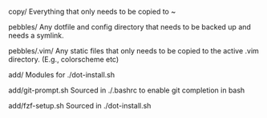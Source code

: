copy/
  Everything that only needs to be copied to ~

pebbles/
  Any dotfile and config directory that needs to be backed up
  and needs a symlink.

pebbles/.vim/
  Any static files that only needs to be copied to the active
  .vim directory. (E.g., colorscheme etc)

add/
  Modules for ./dot-install.sh
  
add/git-prompt.sh
  Sourced in ./.bashrc to enable git completion in bash

add/fzf-setup.sh
  Sourced in ./dot-install.sh
